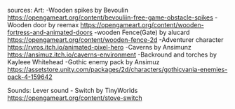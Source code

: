 sources:
Art:
-Wooden spikes by Bevoulin https://opengameart.org/content/bevouliin-free-game-obstacle-spikes
-Wooden door by reemax https://opengameart.org/content/wooden-fortress-and-animated-doors
-wooden Fence(Gate) by alucard https://opengameart.org/content/wooden-fence-2d
-Adventurer character https://rvros.itch.io/animated-pixel-hero
-Caverns by Ansimunz https://ansimuz.itch.io/caverns-environment
-Backround and torches by Kayleee Whitehead
-Gothic enemy pack by Ansimuz https://assetstore.unity.com/packages/2d/characters/gothicvania-enemies-pack-4-159642

Sounds:
Lever sound - Switch by TinyWorlds https://opengameart.org/content/stove-switch

